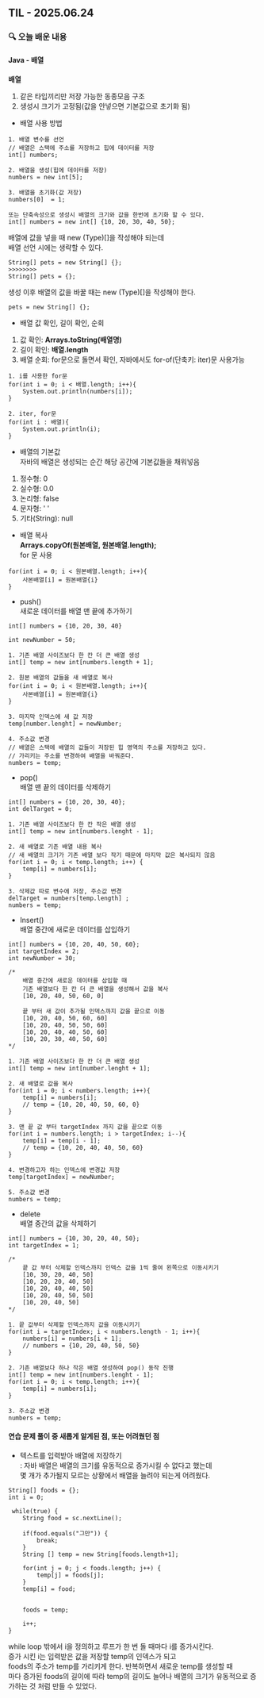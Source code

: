 ## TIL - 2025.06.24

### 🔍 오늘 배운 내용

#### Java - 배열

**배열**<br>
1. 같은 타입끼리만 저장 가능한 동종모음 구조
2. 생성시 크기가 고정됨(값을 안넣으면 기본값으로 초기화 됨)

- 배열 사용 방법<br>
```
1. 배열 변수를 선언
// 배열은 스택에 주소를 저장하고 힙에 데이터를 저장
int[] numbers;

2. 배열을 생성(힙에 데이터를 저장)
numbers = new int[5];

3. 배열을 초기화(값 저장)
numbers[0]  = 1;

또는 단축속성으로 생성시 배열의 크기와 값을 한번에 초기화 할 수 있다.
int[] numbers = new int[] {10, 20, 30, 40, 50};
```

배열에 값을 넣을 때 new (Type)[]을 작성해야 되는데<br>
배열 선언 시에는 생략할 수 있다.
```
String[] pets = new String[] {};
>>>>>>>>
String[] pets = {};
```
생성 이후 배열의 값을 바꿀 때는 new (Type)[]을 작성해야 한다.
```
pets = new String[] {};
```

- 배열 값 확인, 길이 확인, 순회
1. 값 확인: **Arrays.toString(배열명)**
2. 길이 확인: **배열.length**
3. 배열 순회: for문으로 돌면서 확인, 자바에서도 for-of(단축키: iter)문 사용가능
```
1. i를 사용한 for문
for(int i = 0; i < 배열.length; i++){
    System.out.println(numbers[i]);
}

2. iter, for문
for(int i : 배열){
    System.out.println(i);
}
```

- 배열의 기본값<br>
자바의 배열은 생성되는 순간 해당 공간에 기본값들을 채워넣음
1. 정수형: 0
2. 실수형: 0.0
3. 논리형: false
4. 문자형: ' '
5. 기타(String): null

- 배열 복사<br>
**Arrays.copyOf(원본배열, 원본배열.length);**<br>
for 문 사용
```
for(int i = 0; i < 원본배열.length; i++){
    사본배열[i] = 원본배열{i}
}
```

- push()<br>
새로운 데이터를 배열 맨 끝에 추가하기 
```
int[] numbers = {10, 20, 30, 40}

int newNumber = 50;

1. 기존 배열 사이즈보다 한 칸 더 큰 배열 생성
int[] temp = new int[numbers.length + 1];

2. 원본 배열의 값들을 새 배열로 복사
for(int i = 0; i < 원본배열.length; i++){
    사본배열[i] = 원본배열{i}
}

3. 마지막 인덱스에 새 값 저장
temp[number.lenght] = newNumber;

4. 주소값 변경
// 배열은 스택에 배열의 값들이 저장된 힙 영역의 주소를 저장하고 있다.
// 가리키는 주소를 변경하여 배열을 바꿔준다.
numbers = temp;
```

- pop()<br>
배열 맨 끝의 데이터를 삭제하기
```
int[] numbers = {10, 20, 30, 40};
int delTarget = 0;

1. 기존 배열 사이즈보다 한 칸 작은 배열 생성
int[] temp = new int[numbers.lenght - 1];

2. 새 배열로 기존 배열 내용 복사
// 새 배열의 크기가 기존 배열 보다 작기 때문에 마지막 값은 복사되지 않음
for(int i = 0; i < temp.length; i++) {
    temp[i] = numbers[i];
}

3. 삭제값 따로 변수에 저장, 주소값 변경
delTarget = numbers[temp.length] ;
numbers = temp;
```

- Insert()<br>
배열 중간에 새로운 데이터를 삽입하기
```
int[] numbers = {10, 20, 40, 50, 60};
int targetIndex = 2;
int newNumber = 30;

/*
    배열 중간에 새로운 데이터를 삽입할 때
    기존 배열보다 한 칸 더 큰 배열을 생성해서 값을 복사
    [10, 20, 40, 50, 60, 0]
    
    끝 부터 새 값이 추가될 인덱스까지 값을 끝으로 이동
    [10, 20, 40, 50, 60, 60]
    [10, 20, 40, 50, 50, 60]
    [10, 20, 40, 40, 50, 60]
    [10, 20, 30, 40, 50, 60]
*/

1. 기존 배열 사이즈보다 한 칸 더 큰 배열 생성
int[] temp = new int[number.lenght + 1];

2. 새 배열로 값을 복사
for(int i = 0; i < numbers.length; i++){
    temp[i] = numbers[i];
    // temp = {10, 20, 40, 50, 60, 0}
}

3. 맨 끝 값 부터 targetIndex 까지 값을 끝으로 이동
for(int i = numbers.length; i > targetIndex; i--){
    temp[i] = temp[i - 1];
    // temp = {10, 20, 40, 40, 50, 60}
}

4. 변경하고자 하는 인덱스에 변경값 저장
temp[targetIndex] = newNumber;

5. 주소걊 변경
numbers = temp;
```

- delete<br>
배열 중간의 값을 삭제하기
```
int[] numbers = {10, 30, 20, 40, 50};
int targetIndex = 1;

/*
    끝 값 부터 삭제할 인덱스까지 인덱스 값을 1씩 줄여 왼쪽으로 이동시키기
    [10, 30, 20, 40, 50]
    [10, 20, 20, 40, 50]
    [10, 20, 40, 40, 50]
    [10, 20, 40, 50, 50]
    [10, 20, 40, 50]
*/

1. 끝 값부터 삭제할 인덱스까지 값을 이동시키기
for(int i = targetIndex; i < numbers.length - 1; i++){
    numbers[i] = numbers[i + 1];
    // numbers = {10, 20, 40, 50, 50}
}

2. 기존 배열보다 하나 작은 배열 생성하여 pop() 동작 진행
int[] temp = new int[numbers.lenght - 1];
for(int i = 0; i < temp.length; i++){
    temp[i] = numbers[i];
}

3. 주소값 변경
numbers = temp;
```

#### 연습 문제 풀이 중 새롭게 알게된 점, 또는 어려웠던 점
- 텍스트를 입력받아 배열에 저장하기<br>
: 자바 배열은 배열의 크기를 유동적으로 증가시킬 수 없다고 했는데<br>
몇 개가 추가될지 모르는 상황에서 배열을 늘려야 되는게 어려웠다.
```
String[] foods = {};
int i = 0;

 while(true) {
    String food = sc.nextLine();

    if(food.equals("그만")) {
        break;
    }
    String [] temp = new String[foods.length+1];

    for(int j = 0; j < foods.length; j++) {
        temp[j] = foods[j];
    }
    temp[i] = food;


    foods = temp;

    i++;
}
```
while loop 밖에서 i을 정의하고 루프가 한 번 돌 때마다 i를 증가시킨다.<br> 증가 시킨 i는 입력받은 값을 저장할 temp의 인덱스가 되고<br> foods의 주소가 temp를 가리키게 한다. 반복하면서 새로운 temp를 생성할 때<br> 마다 증가된 foods의 길이에 따라 temp의 길이도 늘어나 배열의 크기가 유동적으로 증가하는 것 처럼 만들 수 있었다.









